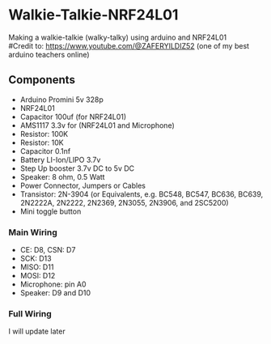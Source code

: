 # Walkie-Talkie-NRF24L01
Making a walkie-talkie (walky-talky) using arduino and NRF24L01 <br />
#Credit to: https://www.youtube.com/@ZAFERYILDIZ52 (one of my best arduino teachers online)

<h2>Components</h2>
<ul>
  <li>Arduino Promini 5v 328p</li>
  <li>NRF24L01</li>
  <li>Capacitor 100uf (for NRF24L01)</li>
  <li>AMS1117 3.3v for (NRF24L01 and Microphone)</li>
  <li>Resistor: 100K</li>
  <li>Resistor: 10K</li>
  <li>Capacitor 0.1nf</li>
  <li>Battery LI-Ion/LIPO 3.7v</li>
  <li>Step Up booster 3.7v DC to 5v DC</li>
  <li>Speaker: 8 ohm, 0.5 Watt</li>
  <li>Power Connector, Jumpers or Cables</li>
  <li>Transistor: 2N-3904 (or Equivalents, e.g. BC548, BC547, BC636, BC639, 2N2222A, 2N2222, 2N2369, 2N3055, 2N3906, and 2SC5200)</li>
  <li>Mini toggle button</li>
</ul>

<h3>Main Wiring</h3>
<ul>
  <li>CE: D8, CSN: D7</li>
  <li>SCK: D13</li>
  <li>MISO: D11</li>
  <li>MOSI: D12</li>
  <li>Microphone: pin A0</li>
  <li>Speaker: D9 and D10</li>
</ul>

<h3>Full Wiring</h3>
<p>I will update later</p>
